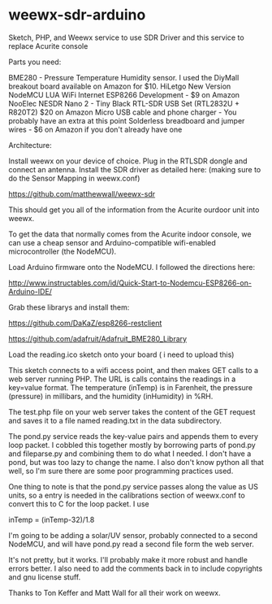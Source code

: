 # weewx-sdr-arduino
Sketch, PHP, and Weewx service to use SDR Driver and this service to replace Acurite console

Parts you need:

BME280 - Pressure Temperature Humidity sensor. I used the DiyMall breakout board available on Amazon for $10.
HiLetgo New Version NodeMCU LUA WiFi Internet ESP8266 Development - $9 on Amazon
NooElec NESDR Nano 2 - Tiny Black RTL-SDR USB Set (RTL2832U + R820T2) $20 on Amazon
Micro USB cable and phone charger - You probably have an extra at this point
Solderless breadboard and jumper wires - $6 on Amazon if you don't already have one

Architecture:

Install weewx on your device of choice. Plug in the RTLSDR dongle and connect an antenna. Install the SDR driver as detailed here: (making sure to do the Sensor Mapping in weewx.conf)

https://github.com/matthewwall/weewx-sdr

This should get you all of the information from the Acurite ourdoor unit into weewx.

To get the data that normally comes from the Acurite indoor console, we can use a cheap sensor and Arduino-compatible wifi-enabled microcontroller (the NodeMCU).

Load Arduino firmware onto the NodeMCU. I followed the directions here:

http://www.instructables.com/id/Quick-Start-to-Nodemcu-ESP8266-on-Arduino-IDE/

Grab these librarys and install them:

https://github.com/DaKaZ/esp8266-restclient

https://github.com/adafruit/Adafruit_BME280_Library

Load the reading.ico sketch onto your board ( i need to upload this)

This sketch connects to a wifi access point, and then makes GET calls to a web server running PHP. The URL is calls contains the readings in a key=value format. The temperature (inTemp) is in Farenheit, the pressure (pressure) in millibars, and the humidity (inHumidity) in %RH.

The test.php file on your web server takes the content of the GET request and saves it to a file named reading.txt in the data subdirectory. 

The pond.py service reads the key-value pairs and appends them to every loop packet. I cobbled this together mostly by borrowing parts of pond.py and fileparse.py and combining them to do what I needed. I don't have a pond, but was too lazy to change the name. I also don't know python all that well, so I'm sure there are some poor programming practices used.

One thing to note is that the pond.py service passes along the value as US units, so a entry is needed in the calibrations section of weewx.conf to convert this to C for the loop packet. I use 

inTemp = (inTemp-32)/1.8

I'm going to be adding a solar/UV sensor, probably connected to a second NodeMCU, and will have pond.py read a second file form the web server.

It's not pretty, but it works. I'll probably make it more robust and handle errors better. I also need to add the comments back in to include copyrights and gnu license stuff.

Thanks to Ton Keffer and Matt Wall for all their work on weewx.
